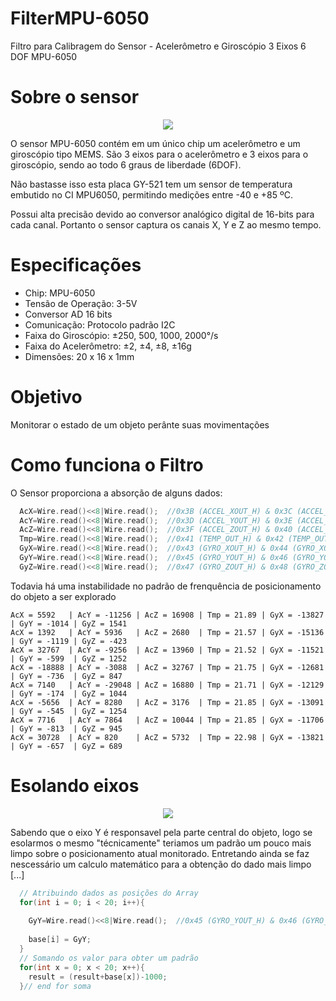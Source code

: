 # FilterMPU-6050
Filtro para Calibragem do Sensor - Acelerômetro e Giroscópio 3 Eixos 6 DOF MPU-6050

# Sobre o sensor

<p align="center">
  <img src="http://blog.filipeflop.com/wp-content/uploads/2014/09/GY-521-MPU-6050.jpg">
</p>
O sensor MPU-6050 contém em um único chip um acelerômetro e um giroscópio tipo MEMS. São 3 eixos para o acelerômetro e 3 eixos para o giroscópio, sendo ao todo 6 graus de liberdade (6DOF). 

Não bastasse isso esta placa GY-521 tem um sensor de temperatura embutido no CI MPU6050, permitindo medições entre -40 e +85 ºC.

Possui alta precisão devido ao conversor analógico digital de 16-bits para cada canal. Portanto o sensor captura os canais X, Y e Z ao mesmo tempo.

# Especificações 

- Chip: MPU-6050
- Tensão de Operação: 3-5V
- Conversor AD 16 bits
- Comunicação: Protocolo padrão I2C
- Faixa do Giroscópio: ±250, 500, 1000, 2000°/s
- Faixa do Acelerômetro: ±2, ±4, ±8, ±16g
- Dimensões: 20 x 16 x 1mm

# Objetivo

Monitorar o estado de um objeto perânte suas movimentações

# Como funciona o Filtro

O Sensor proporciona a absorção de alguns dados:

```c
  AcX=Wire.read()<<8|Wire.read();  //0x3B (ACCEL_XOUT_H) & 0x3C (ACCEL_XOUT_L)     
  AcY=Wire.read()<<8|Wire.read();  //0x3D (ACCEL_YOUT_H) & 0x3E (ACCEL_YOUT_L)
  AcZ=Wire.read()<<8|Wire.read();  //0x3F (ACCEL_ZOUT_H) & 0x40 (ACCEL_ZOUT_L)
  Tmp=Wire.read()<<8|Wire.read();  //0x41 (TEMP_OUT_H) & 0x42 (TEMP_OUT_L)
  GyX=Wire.read()<<8|Wire.read();  //0x43 (GYRO_XOUT_H) & 0x44 (GYRO_XOUT_L)
  GyY=Wire.read()<<8|Wire.read();  //0x45 (GYRO_YOUT_H) & 0x46 (GYRO_YOUT_L)
  GyZ=Wire.read()<<8|Wire.read();  //0x47 (GYRO_ZOUT_H) & 0x48 (GYRO_ZOUT_L)
```

Todavia há uma instabilidade no padrão de frenquência de posicionamento do objeto a ser explorado

```
AcX = 5592   | AcY = -11256 | AcZ = 16908 | Tmp = 21.89 | GyX = -13827 | GyY = -1014 | GyZ = 1541
AcX = 1392   | AcY = 5936   | AcZ = 2680  | Tmp = 21.57 | GyX = -15136 | GyY = -1119 | GyZ = -423
AcX = 32767  | AcY = -9256  | AcZ = 13960 | Tmp = 21.52 | GyX = -11521 | GyY = -599  | GyZ = 1252
AcX = -18888 | AcY = -3088  | AcZ = 32767 | Tmp = 21.75 | GyX = -12681 | GyY = -736  | GyZ = 847
AcX = 7140   | AcY = -29048 | AcZ = 16880 | Tmp = 21.71 | GyX = -12129 | GyY = -174  | GyZ = 1044
AcX = -5656  | AcY = 8280   | AcZ = 3176  | Tmp = 21.85 | GyX = -13091 | GyY = -545  | GyZ = 1254
AcX = 7716   | AcY = 7864   | AcZ = 10044 | Tmp = 21.85 | GyX = -11706 | GyY = -813  | GyZ = 945
AcX = 30728  | AcY = 820    | AcZ = 5732  | Tmp = 22.98 | GyX = -13821 | GyY = -657  | GyZ = 689

```

# Esolando eixos

<p align="center">
  <img src="http://blog.filipeflop.com/wp-content/uploads/2014/09/MPU6050-630x311.png">
</p>

Sabendo que o eixo Y é responsavel pela parte central do objeto, logo se esolarmos o mesmo "técnicamente" teriamos um padrão um pouco mais limpo sobre o posicionamento atual monitorado. Entretando ainda se faz nescessário um calculo matemático para a obtenção do dado mais limpo [...]

```c
  // Atribuindo dados as posições do Array
  for(int i = 0; i < 20; i++){
      
    GyY=Wire.read()<<8|Wire.read();  //0x45 (GYRO_YOUT_H) & 0x46 (GYRO_YOUT_L)
    
    base[i] = GyY;
  }
  // Somando os valor para obter um padrão
  for(int x = 0; x < 20; x++){
    result = (result+base[x])-1000; 
  }// end for soma
```
